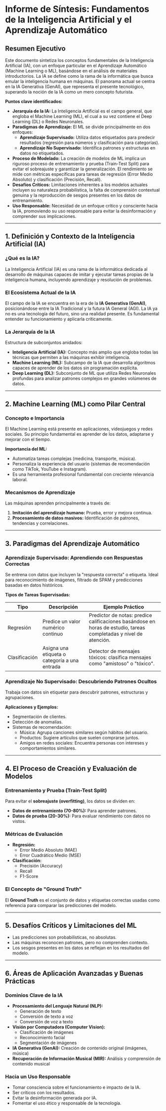 # Informe de Síntesis: Fundamentos de la Inteligencia Artificial y el Aprendizaje Automático

## Resumen Ejecutivo
Este documento sintetiza los conceptos fundamentales de la Inteligencia Artificial (IA), con un enfoque particular en el Aprendizaje Automático (Machine Learning o ML), basándose en el análisis de materiales introductorios. La IA se define como la rama de la informática que busca emular la inteligencia humana en máquinas. El panorama actual se centra en la IA Generativa (GenAI), que representa el presente tecnológico, superando la noción de la IA como un mero concepto futurista.

**Puntos clave identificados:**
- **Jerarquía de la IA:** La Inteligencia Artificial es el campo general, que engloba el Machine Learning (ML), el cual a su vez contiene el Deep Learning (DL) o Redes Neuronales.
- **Paradigmas de Aprendizaje:** El ML se divide principalmente en dos enfoques: 
  - **Aprendizaje Supervisado:** Utiliza datos etiquetados para predecir resultados (regresión para números y clasificación para categorías).  
  - **Aprendizaje No Supervisado:** Identifica patrones y estructuras en datos no etiquetados.
- **Proceso de Modelado:** La creación de modelos de ML implica un riguroso proceso de entrenamiento y prueba (Train-Test Split) para evitar el sobreajuste y garantizar la generalización. El rendimiento se mide con métricas específicas para tareas de regresión (Error Medio Absoluto) y clasificación (Precisión, Recall).
- **Desafíos Críticos:** Limitaciones inherentes a los modelos actuales incluyen su naturaleza probabilística, la falta de comprensión contextual genuina y la reproducción de sesgos presentes en los datos de entrenamiento.
- **Uso Responsable:** Necesidad de un enfoque crítico y consciente hacia la IA, promoviendo su uso responsable para evitar la desinformación y comprender sus implicaciones.

---

## 1. Definición y Contexto de la Inteligencia Artificial (IA)

### ¿Qué es la IA?
La Inteligencia Artificial (IA) es una rama de la informática dedicada al desarrollo de máquinas capaces de imitar y ejecutar tareas propias de la inteligencia humana, incluyendo aprendizaje y resolución de problemas.

### El Ecosistema Actual de la IA
El campo de la IA se encuentra en la era de la **IA Generativa (GenAI)**, posicionándose entre la IA Tradicional y la futura IA General (AGI). La IA ya no es una tecnología del futuro, sino una realidad presente. Es fundamental entender su funcionamiento y aplicarla críticamente.

### La Jerarquía de la IA
Estructura de subconjuntos anidados:

- **Inteligencia Artificial (IA):** Concepto más amplio que engloba todas las técnicas que permiten a las máquinas exhibir inteligencia.
- **Machine Learning (ML):** Subcampo de la IA que desarrolla algoritmos capaces de aprender de los datos sin programación explícita.
- **Deep Learning (DL):** Subconjunto de ML que utiliza Redes Neuronales profundas para analizar patrones complejos en grandes volúmenes de datos.

---

## 2. Machine Learning (ML) como Pilar Central

### Concepto e Importancia
El Machine Learning está presente en aplicaciones, videojuegos y redes sociales. Su principio fundamental es aprender de los datos, adaptarse y mejorar con el tiempo.  

**Importancia del ML:**
- Automatiza tareas complejas (medicina, transporte, música).
- Personaliza la experiencia del usuario (sistemas de recomendación como TikTok, YouTube e Instagram).
- Es una herramienta profesional fundamental con creciente relevancia laboral.

### Mecanismos de Aprendizaje
Las máquinas aprenden principalmente a través de:
1. **Imitación del aprendizaje humano:** Prueba, error y mejora continua.
2. **Procesamiento de datos masivos:** Identificación de patrones, tendencias y correlaciones.

---

## 3. Paradigmas del Aprendizaje Automático

### Aprendizaje Supervisado: Aprendiendo con Respuestas Correctas
Se entrena con datos que incluyen la "respuesta correcta" o etiqueta. Ideal para reconocimiento de imágenes, filtrado de SPAM y predicciones basadas en datos históricos.

**Tipos de Tareas Supervisadas:**

| Tipo       | Descripción                               | Ejemplo Práctico                                                                 |
|------------|-------------------------------------------|---------------------------------------------------------------------------------|
| Regresión  | Predice un valor numérico continuo        | Predictor de notas: predice calificaciones basándose en horas de estudio, tareas completadas y nivel de atención. |
| Clasificación | Asigna una etiqueta o categoría a una entrada | Detector de mensajes tóxicos: clasifica mensajes como "amistoso" o "tóxico". |

### Aprendizaje No Supervisado: Descubriendo Patrones Ocultos
Trabaja con datos sin etiquetar para descubrir patrones, estructuras y agrupaciones.

**Aplicaciones y Ejemplos:**
- Segmentación de clientes.
- Detección de anomalías.
- Sistemas de recomendación:
  - Música: Agrupa canciones similares según hábitos del usuario.
  - Productos: Sugiere artículos que suelen comprarse juntos.
  - Amigos en redes sociales: Encuentra personas con intereses y comportamientos similares.

---

## 4. El Proceso de Creación y Evaluación de Modelos

### Entrenamiento y Prueba (Train-Test Split)
Para evitar el **sobreajuste (overfitting)**, los datos se dividen en:
- **Datos de entrenamiento (70-80%):** Para aprender patrones.
- **Datos de prueba (20-30%):** Para evaluar rendimiento con datos no vistos.

### Métricas de Evaluación
- **Regresión:**
  - Error Medio Absoluto (MAE)
  - Error Cuadrático Medio (MSE)
- **Clasificación:**
  - Precisión (Accuracy)
  - Recall
  - F1-Score

### El Concepto de "Ground Truth"
El **Ground Truth** es el conjunto de datos y etiquetas correctas usadas como referencia para comparar las predicciones del modelo.

---

## 5. Desafíos Críticos y Limitaciones del ML
- Las predicciones son probabilísticas, no absolutas.
- Las máquinas reconocen patrones, pero no comprenden contexto.
- Los sesgos presentes en los datos se reflejan en los resultados del modelo.

---

## 6. Áreas de Aplicación Avanzadas y Buenas Prácticas

### Dominios Clave de la IA
- **Procesamiento del Lenguaje Natural (NLP):**
  - Generación de texto
  - Conversión de texto a voz
  - Conversión de voz a texto
- **Visión por Computadora (Computer Vision):**
  - Clasificación de imágenes
  - Reconocimiento facial
  - Segmentación de imágenes
- **IA Generativa (GenAI):** Creación de contenido original (imágenes, música)
- **Recuperación de Información Musical (MIR):** Análisis y comprensión de contenido musical

### Hacia un Uso Responsable
- Tomar consciencia sobre el funcionamiento e impacto de la IA.
- Ser críticos con los resultados.
- Evitar la desinformación generada por IA.
- Fomentar el uso ético y responsable de la tecnología.

